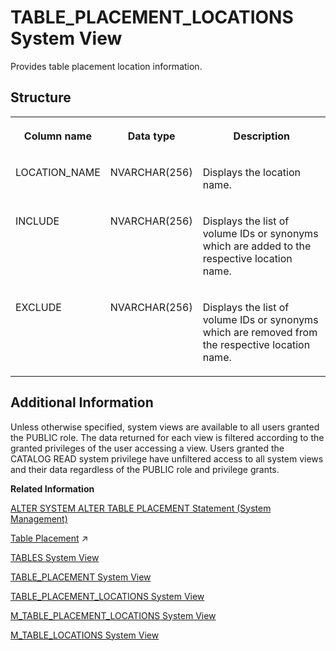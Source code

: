 <!-- loio9e7401268b0c4dbda5d5186773ba14ab -->

# TABLE\_PLACEMENT\_LOCATIONS System View

Provides table placement location information.



<a name="loio9e7401268b0c4dbda5d5186773ba14ab__section_rwh_cck_vhb"/>

## Structure


<table>
<tr>
<th valign="top">

Column name

</th>
<th valign="top">

Data type

</th>
<th valign="top">

Description

</th>
</tr>
<tr>
<td valign="top">

LOCATION\_NAME

</td>
<td valign="top">

NVARCHAR\(256\)

</td>
<td valign="top">

Displays the location name.

</td>
</tr>
<tr>
<td valign="top">

INCLUDE

</td>
<td valign="top">

NVARCHAR\(256\)

</td>
<td valign="top">

Displays the list of volume IDs or synonyms which are added to the respective location name.

</td>
</tr>
<tr>
<td valign="top">

EXCLUDE

</td>
<td valign="top">

NVARCHAR\(256\)

</td>
<td valign="top">

Displays the list of volume IDs or synonyms which are removed from the respective location name.

</td>
</tr>
</table>



<a name="loio9e7401268b0c4dbda5d5186773ba14ab__section_jpn_jxz_2zb"/>

## Additional Information

Unless otherwise specified, system views are available to all users granted the PUBLIC role. The data returned for each view is filtered according to the granted privileges of the user accessing a view. Users granted the CATALOG READ system privilege have unfiltered access to all system views and their data regardless of the PUBLIC role and privilege grants.

**Related Information**  


[ALTER SYSTEM ALTER TABLE PLACEMENT Statement \(System Management\)](../../010-SQL-Reference/012-SQL-Statements/alter-system-alter-table-placement-statement-system-management-0715b97.md "Changes table classification and placement settings for table groups.")

[Table Placement](https://help.sap.com/viewer/f9c5015e72e04fffa14d7d4f7267d897/2023_4_QRC/en-US/22888f9344954f258284d2dd936d0d0a.html "Table classification and table placement configuration, enhanced by partitioning, build the foundation for controlling the data distribution in a SAP HANA scale-out environment.") :arrow_upper_right:

[TABLES System View](tables-system-view-2101973.md "Provides information about tables in the database.")

[TABLE\_PLACEMENT System View](table-placement-system-view-522cc8e.md "Provides table placement information.")

[TABLE\_PLACEMENT\_LOCATIONS System View](table-placement-locations-system-view-9e74012.md "Provides table placement location information.")

[M\_TABLE\_PLACEMENT\_LOCATIONS System View](../022-Monitoring-Views/m-table-placement-locations-system-view-7ecc1cc.md "Provides table placement location monitoring information.")

[M\_TABLE\_LOCATIONS System View](../022-Monitoring-Views/m-table-locations-system-view-20c65d5.md "Provides information about tables and their logical location. Physical locations are shown in M_TABLE_PERSISTENCE_LOCATIONS.")

